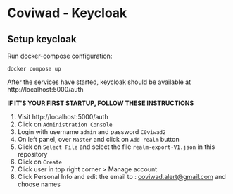 # Coviwad - Keycloak

## Setup keycloak

Run docker-compose configuration:

`docker compose up`

After the services have started, keycloak should be available at http://localhost:5000/auth

**IF IT'S YOUR FIRST STARTUP, FOLLOW THESE INSTRUCTIONS**

1. Visit http://localhost:5000/auth
2. Click on `Administration Console`
3. Login with username `admin` and password `C0viwad2`
4. On left panel, over `Master` and click on `Add realm` button
5. Click on `Select File` and select the file `realm-export-V1.json` in this repository
6. Click on `Create`
7. Click user in top right corner > Manage account
8. Click Personal Info and edit the email to : coviwad.alert@gmail.com and choose names